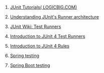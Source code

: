 1. [JUnit Tutorials(
LOGICBIG.COM)](http://www.logicbig.com/tutorials/unit-testing/junit/)  
2. [Understanding JUnit's Runner architecture](http://www.mscharhag.com/java/understanding-junits-runner-architecture)  
3. [JUnit Wiki: Test Runners](https://github.com/junit-team/junit4/wiki/Test-runners)  
4. [Introduction to JUnit 4 Test Runners](https://www.testwithspring.com/lesson/introduction-to-junit-4-test-runners/)  
5. [Introduction to JUnit 4 Rules](https://www.testwithspring.com/lesson/introduction-to-junit-4-rules/)  

1. [Spring testing](https://docs.spring.io/spring/docs/current/spring-framework-reference/testing.html#testing-resources)
2. [Spring Boot testing](https://docs.spring.io/spring-boot/docs/current/reference/html/boot-features-testing.html)
